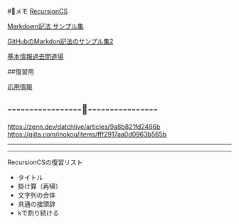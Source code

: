 #📝メモ
[RecursionCS](https://recursionist.io/dashboard)

[Markdown記法 サンプル集](https://qiita.com/tbpgr/items/989c6badefff69377da7)

<!-- <a href="[https://zenn.dev/softoika/scraps/8d361407128904](https://qiita.com/tbpgr/items/989c6badefff69377da7)" target="_blank" rel="noopener noreferrer">Markdown記法 サンプル集</a> -->

<!--  [GitHubのMarkdon記法のサンプル集2](https://zenn.dev/softoika/scraps/8d361407128904) -->

<a href="https://zenn.dev/softoika/scraps/8d361407128904" target="_blank" rel="noopener noreferrer">GitHubのMarkdon記法のサンプル集2</a>

[基本情報過去問道場](https://www.fe-siken.com/fekakomon.php)

##復習用


[応用情報](https://www.ap-siken.com/)

-----------------📝----------------
-----------------------------------

https://zenn.dev/datchlive/articles/9a8b821fd2486b
https://qiita.com/inokou/items/fff2917aa0d0963b565b

---------------------------------------
---------------------------------------
<p2>RecursionCSの復習リスト</p2>
<ul>
 <li>タイトル</li>
 <li><a her = "https://recursionist.io/dashboard/problems/224">掛け算（再帰）</a></li>
 <li><a her = "https://recursionist.io/dashboard/problems/221">文字列の合体</a></li>
<li><a her = "https://recursionist.io/dashboard/problems/228">共通の接頭辞</a></li>
 <li><a her = "hhttps://recursionist.io/dashboard/problems/363">kで割り続ける</a></li>
</ul>


